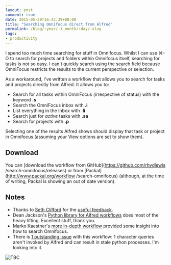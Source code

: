 ```yaml
---
layout: post
comment: true
date: 2015-05-29T16:43:39+00:00
title: "Searching Omnifocus direct from Alfred"
permalink: /blog/:year/:i_month/:day/:slug
tags:
- productivity
---
```

I spend too much time searching for stuff in Omnifocus. Whilst I can use ⌘-O
to search for projects and folders within Omnifocus itself, searching for
tasks is not so easy. I can't quickly search using the search field because
OmniFocus restricts the results to the current perspective or selection.

As a workaround, I've written a workflow that allows you to search for tasks
and projects directly from Alfred. It allows you to:

  * Search for all tasks within OmniFocus (irrespective of status) with the keyword **.s**
  * Search the OmniFocus inbox with **.i**
  * List everything in the Inbox with **.li**
  * Search just for _active_ tasks with **.sa**
  * Search for projects with **.p**

Selecting one of the results Alfred shows should display that task or project
in Omnifocus (assuming your View options are set to show them).

## Download

You can [download the workflow from GitHub](https://github.com/rhydlewis
/search-omnifocus/releases) or from [Packal](http://www.packal.org/workflow
/search-omnifocus) (although, at the time of writing, Packal is showing an out
of date version).

## Notes

  * Thanks to [Seth Clifford](https://twitter.com/sethclifford/) for the [useful feedback](https://twitter.com/sethclifford/status/604027667814436864).
  * Dean Jackson's [Python library for Alfred workflows](https://github.com/deanishe/alfred-workflow) does most of the heavy lifting. Excellent stuff, thank you.
  * Marko Kaestner's [more in-depth workflow](https://github.com/markokaestner/of-task-actions) provided some insight into how to search Omnifocus.
  * There is [1 outstanding issue](https://github.com/rhydlewis/search-omnifocus/issues/1) with this workflow: 1 character queries aren't invoked by Alfred and can result in stale python processes. I'm looking into it.
<img src="/img/1432917782115-img.png" class="img-fluid" alt="TBC" loading="lazy">

